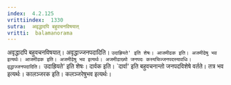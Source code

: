 ```yaml
---
index:  4.2.125
vrittiindex:  1330
sutra:  अवृद्धादपि बहुवचनविषयात्
vritti:  balamanorama 
---
```


अवृद्धादपि बहुवचनविषयात्। अवृद्धाज्जनपदादिति। `उदाह्रियते' इति शेषः। आजमीढक इति। अजमीढेषु भव इत्यर्थः। आजमीढक इति। अजमीढेषु भव इत्यर्थः। अजमीढाख्यो जनपदः कस्यचिज्जनपदस्यावधिः। वृद्धाज्जनपदादिति। `उदाह्रियते' इति शेषः। दार्वक इति। `दार्वा' इति बहुवचनान्तो जनपदविशेषे वर्तते। तत्र भव इत्यर्थः। कालञ्जरक इति। कलञ्जरेषुभव इत्यर्थः।

